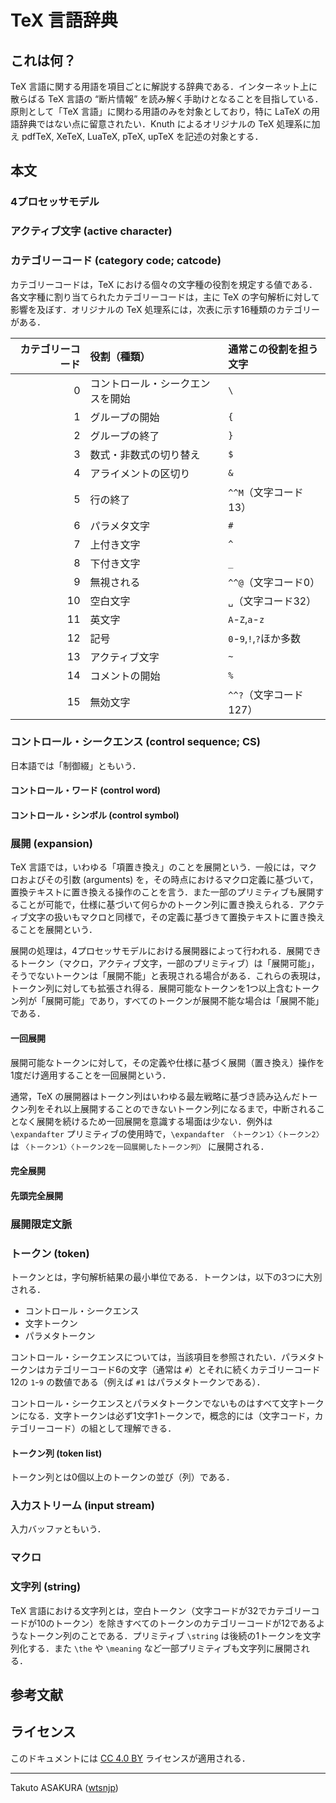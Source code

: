 # TeX 言語辞典

## これは何？

TeX 言語に関する用語を項目ごとに解説する辞典である．インターネット上に散らばる TeX 言語の “断片情報” を読み解く手助けとなることを目指している．原則として「TeX 言語」に関わる用語のみを対象としており，特に LaTeX の用語辞典ではない点に留意されたい．Knuth によるオリジナルの TeX 処理系に加え pdfTeX, XeTeX, LuaTeX, pTeX, upTeX を記述の対象とする．

## 本文

### 4プロセッサモデル

### アクティブ文字 (active character)

### カテゴリーコード (category code; catcode)

カテゴリーコードは，TeX における個々の文字種の役割を規定する値である．各文字種に割り当てられたカテゴリーコードは，主に TeX の字句解析に対して影響を及ぼす．オリジナルの TeX 処理系には，次表に示す16種類のカテゴリーがある．

カテゴリーコード|役割（種類）|通常この役割を担う文字
--:|:--|:--
0|コントロール・シークエンスを開始|`\`
1|グループの開始|`{`
2|グループの終了|`}`
3|数式・非数式の切り替え|`$`
4|アライメントの区切り|`&`
5|行の終了|`^^M`（文字コード13）
6|パラメタ文字|`#`
7|上付き文字|`^`
8|下付き文字|`_`
9|無視される|`^^@`（文字コード0）
10|空白文字|`␣`（文字コード32）
11|英文字|`A`-`Z`,`a`-`z`
12|記号|`0`-`9`,`!`,`?`ほか多数
13|アクティブ文字|`~`
14|コメントの開始|`%`
15|無効文字|`^^?`（文字コード127）

### コントロール・シークエンス (control sequence; CS)

日本語では「制御綴」ともいう．

#### コントロール・ワード (control word)

#### コントロール・シンボル (control symbol)

### 展開 (expansion)

TeX 言語では，いわゆる「項置き換え」のことを展開という．一般には，マクロおよびその引数 (arguments) を，その時点におけるマクロ定義に基づいて，置換テキストに置き換える操作のことを言う．また一部のプリミティブも展開することが可能で，仕様に基づいて何らかのトークン列に置き換えられる．アクティブ文字の扱いもマクロと同様で，その定義に基づきて置換テキストに置き換えることを展開という．

展開の処理は，4プロセッサモデルにおける展開器によって行われる．展開できるトークン（マクロ，アクティブ文字，一部のプリミティブ）は「展開可能」，そうでないトークンは「展開不能」と表現される場合がある．これらの表現は，トークン列に対しても拡張され得る．展開可能なトークンを1つ以上含むトークン列が「展開可能」であり，すべてのトークンが展開不能な場合は「展開不能」である．

#### 一回展開

展開可能なトークンに対して，その定義や仕様に基づく展開（置き換え）操作を1度だけ適用することを一回展開という．

通常，TeX の展開器はトークン列はいわゆる最左戦略に基づき読み込んだトークン列をそれ以上展開することのできないトークン列になるまで，中断されることなく展開を続けるため一回展開を意識する場面は少ない．例外は `\expandafter` プリミティブの使用時で，`\expandafter 〈トークン1〉〈トークン2〉` は `〈トークン1〉〈トークン2を一回展開したトークン列〉` に展開される．

#### 完全展開

#### 先頭完全展開

### 展開限定文脈

### トークン (token)

トークンとは，字句解析結果の最小単位である．トークンは，以下の3つに大別される．

* コントロール・シークエンス
* 文字トークン
* パラメタトークン

コントロール・シークエンスについては，当該項目を参照されたい．パラメタトークンはカテゴリーコード6の文字（通常は `#`）とそれに続くカテゴリーコード12の `1`-`9` の数値である（例えば `#1` はパラメタトークンである）．

コントロール・シークエンスとパラメタトークンでないものはすべて文字トークンになる．文字トークンは必ず1文字1トークンで，概念的には（文字コード，カテゴリーコード）の組として理解できる．

#### トークン列 (token list)

トークン列とは0個以上のトークンの並び（列）である．

### 入力ストリーム (input stream)

入力バッファともいう．

### マクロ

### 文字列 (string)

TeX 言語における文字列とは，空白トークン（文字コードが32でカテゴリーコードが10のトークン）を除きすべてのトークンのカテゴリーコードが12であるようなトークン列のことである．プリミティブ `\string` は後続の1トークンを文字列化する．また `\the` や `\meaning` など一部プリミティブも文字列に展開される．

## 参考文献

## ライセンス

このドキュメントには [CC 4.0 BY](./LICENSE) ライセンスが適用される．

---

Takuto ASAKURA ([wtsnjp](https://twitter.com/wtsnjp))
